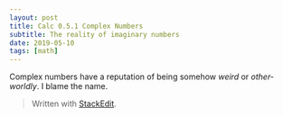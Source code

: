 ```yaml
---
layout: post
title: Calc 0.5.1 Complex Numbers
subtitle: The reality of imaginary numbers
date: 2019-05-10
tags: [math]
---
```


Complex numbers have a reputation of being somehow *weird* or *other-worldly*. I blame the name. 

> Written with [StackEdit](https://stackedit.io/).
<!--stackedit_data:
eyJoaXN0b3J5IjpbLTE3Nzg5MTU2MDddfQ==
-->